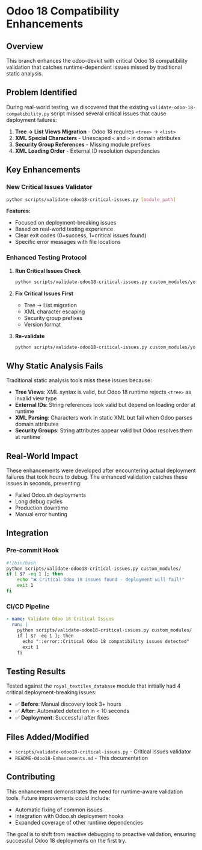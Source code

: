 # Odoo 18 Compatibility Enhancements

## Overview

This branch enhances the odoo-devkit with critical Odoo 18 compatibility validation that catches runtime-dependent issues missed by traditional static analysis.

## Problem Identified

During real-world testing, we discovered that the existing `validate-odoo-18-compatibility.py` script missed several critical issues that cause deployment failures:

1. **Tree → List Views Migration** - Odoo 18 requires `<tree>` → `<list>`
2. **XML Special Characters** - Unescaped `<` and `>` in domain attributes 
3. **Security Group References** - Missing module prefixes
4. **XML Loading Order** - External ID resolution dependencies

## Key Enhancements

### New Critical Issues Validator
```bash
python scripts/validate-odoo18-critical-issues.py [module_path]
```

**Features:**
- Focused on deployment-breaking issues
- Based on real-world testing experience  
- Clear exit codes (0=success, 1=critical issues found)
- Specific error messages with file locations

### Enhanced Testing Protocol

1. **Run Critical Issues Check**
   ```bash
   python scripts/validate-odoo18-critical-issues.py custom_modules/your_module/
   ```

2. **Fix Critical Issues First**
   - Tree → List migration
   - XML character escaping  
   - Security group prefixes
   - Version format

3. **Re-validate**
   ```bash
   python scripts/validate-odoo18-critical-issues.py custom_modules/your_module/
   ```

## Why Static Analysis Fails

Traditional static analysis tools miss these issues because:

- **Tree Views**: XML syntax is valid, but Odoo 18 runtime rejects `<tree>` as invalid view type
- **External IDs**: String references look valid but depend on loading order at runtime  
- **XML Parsing**: Characters work in static XML but fail when Odoo parses domain attributes
- **Security Groups**: String attributes appear valid but Odoo resolves them at runtime

## Real-World Impact

These enhancements were developed after encountering actual deployment failures that took hours to debug. The enhanced validation catches these issues in seconds, preventing:

- Failed Odoo.sh deployments
- Long debug cycles
- Production downtime
- Manual error hunting

## Integration

### Pre-commit Hook
```bash
#!/bin/bash
python scripts/validate-odoo18-critical-issues.py custom_modules/
if [ $? -eq 1 ]; then
    echo "❌ Critical Odoo 18 issues found - deployment will fail!"
    exit 1
fi
```

### CI/CD Pipeline
```yaml
- name: Validate Odoo 18 Critical Issues
  run: |
    python scripts/validate-odoo18-critical-issues.py custom_modules/
    if [ $? -eq 1 ]; then
      echo "::error::Critical Odoo 18 compatibility issues detected"
      exit 1
    fi
```

## Testing Results

Tested against the `royal_textiles_database` module that initially had 4 critical deployment-breaking issues:

- ✅ **Before**: Manual discovery took 3+ hours
- ✅ **After**: Automated detection in < 10 seconds  
- ✅ **Deployment**: Successful after fixes

## Files Added/Modified

- `scripts/validate-odoo18-critical-issues.py` - Critical issues validator
- `README-Odoo18-Enhancements.md` - This documentation

## Contributing

This enhancement demonstrates the need for runtime-aware validation tools. Future improvements could include:

- Automatic fixing of common issues
- Integration with Odoo.sh deployment hooks
- Expanded coverage of other runtime dependencies

The goal is to shift from reactive debugging to proactive validation, ensuring successful Odoo 18 deployments on the first try.

